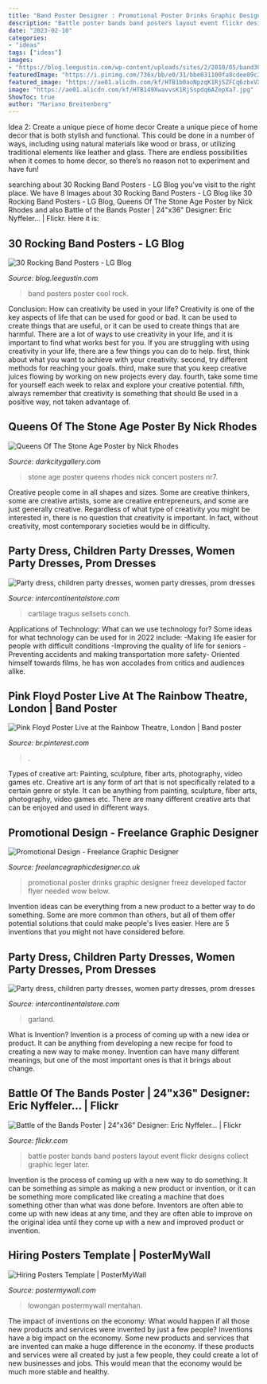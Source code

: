 ```yaml
---
title: "Band Poster Designer : Promotional Poster Drinks Graphic Designer Freez Developed Factor Flyer Needed Wow Below"
description: "Battle poster bands band posters layout event flickr designs collect graphic leger later"
date: "2023-02-10"
categories:
- "ideas"
tags: ["ideas"]
images:
- "https://blog.leegustin.com/wp-content/uploads/sites/2/2010/05/band30.jpg"
featuredImage: "https://i.pinimg.com/736x/bb/e0/31/bbe031100fa8cdee89c3dd805edc9213.jpg"
featured_image: "https://ae01.alicdn.com/kf/HTB1b0aoNpzqK1RjSZFCq6zbxVXa9.jpg"
image: "https://ae01.alicdn.com/kf/HTB149XwavvsK1RjSspdq6AZepXa7.jpg"
ShowToc: true
author: "Mariano Breitenberg"
---
```



Idea 2: Create a unique piece of home decor
Create a unique piece of home decor that is both stylish and functional. This could be done in a number of ways, including using natural materials like wood or brass, or utilizing traditional elements like leather and glass. There are endless possibilities when it comes to home decor, so there’s no reason not to experiment and have fun!

	

		
searching about 30 Rocking Band Posters - LG Blog you've visit to the right place. We have 8 Images about 30 Rocking Band Posters - LG Blog like 30 Rocking Band Posters - LG Blog, Queens Of The Stone Age Poster by Nick Rhodes and also Battle of the Bands Poster | 24&quot;x36&quot; Designer: Eric Nyffeler… | Flickr. Here it is:
		
    
## 30 Rocking Band Posters - LG Blog

<img loading=lazy src="https://blog.leegustin.com/wp-content/uploads/sites/2/2010/05/band30.jpg" onerror="this.onerror=null;this.src='https://tse3.mm.bing.net/th?id=OIP.ZDVaSil-z9et0yPf0jAGNwHaKg&amp;pid=15.1';" alt="30 Rocking Band Posters - LG Blog">

_Source: blog.leegustin.com_

>band posters poster cool rock. 

	

Conclusion: How can creativity be used in your life?
Creativity is one of the key aspects of life that can be used for good or bad. It can be used to create things that are useful, or it can be used to create things that are harmful. There are a lot of ways to use creativity in your life, and it is important to find what works best for you. If you are struggling with using creativity in your life, there are a few things you can do to help. first, think about what you want to achieve with your creativity. second, try different methods for reaching your goals. third, make sure that you keep creative juices flowing by working on new projects every day. fourth, take some time for yourself each week to relax and explore your creative potential. fifth, always remember that creativity is something that should Be used in a positive way, not taken advantage of.

    
## Queens Of The Stone Age Poster By Nick Rhodes

<img loading=lazy src="http://cdn3.volusion.com/prakm.mcyzp/v/vspfiles/photos/NR7-2.jpg" onerror="this.onerror=null;this.src='https://tse3.mm.bing.net/th?id=OIP.ICrA7RFAekomfwopXFg6ywHaKd&amp;pid=15.1';" alt="Queens Of The Stone Age Poster by Nick Rhodes">

_Source: darkcitygallery.com_

>stone age poster queens rhodes nick concert posters nr7. 

	

Creative people come in all shapes and sizes. Some are creative thinkers, some are creative artists, some are creative entrepreneurs, and some are just generally creative. Regardless of what type of creativity you might be interested in, there is no question that creativity is important. In fact, without creativity, most contemporary societies would be in difficulty.

    
## Party Dress, Children Party Dresses, Women Party Dresses, Prom Dresses

<img loading=lazy src="https://ae01.alicdn.com/kf/HTB1b0aoNpzqK1RjSZFCq6zbxVXa9.jpg" onerror="this.onerror=null;this.src='https://tse1.mm.bing.net/th?id=OIP.IdIIjE7BFbULmGwRcUOWvwHaHa&amp;pid=15.1';" alt="Party dress, children party dresses, women party dresses, prom dresses">

_Source: intercontinentalstore.com_

>cartilage tragus sellsets conch. 

	

Applications of Technology: What can we use technology for?
Some ideas for what technology can be used for in 2022 include: 
-Making life easier for people with difficult conditions 
-Improving the quality of life for seniors 
-Preventing accidents and making transportation more safety- Oriented himself towards films, he has won accolades from critics and audiences alike.

    
## Pink Floyd Poster Live At The Rainbow Theatre, London | Band Poster

<img loading=lazy src="https://i.pinimg.com/736x/bb/e0/31/bbe031100fa8cdee89c3dd805edc9213.jpg" onerror="this.onerror=null;this.src='https://tse4.mm.bing.net/th?id=OIP.AsDpbysKYsm_k2kQ8XhSCAHaLH&amp;pid=15.1';" alt="Pink Floyd Poster Live at the Rainbow Theatre, London | Band poster">

_Source: br.pinterest.com_

>. 

	

Types of creative art: Painting, sculpture, fiber arts, photography, video games etc.
Creative art is any form of art that is not specifically related to a certain genre or style. It can be anything from painting, sculpture, fiber arts, photography, video games etc. There are many different creative arts that can be enjoyed and used in different ways.

    
## Promotional Design - Freelance Graphic Designer

<img loading=lazy src="http://freelancegraphicdesigner.co.uk/wp-content/uploads/2014/08/freez-your-mood-beach-poster-design.jpg" onerror="this.onerror=null;this.src='https://tse3.mm.bing.net/th?id=OIP.8_PsNF1tH5pr_TcufKzShQHaKY&amp;pid=15.1';" alt="Promotional Design - Freelance Graphic Designer">

_Source: freelancegraphicdesigner.co.uk_

>promotional poster drinks graphic designer freez developed factor flyer needed wow below. 

	

Invention ideas can be everything from a new product to a better way to do something. Some are more common than others, but all of them offer potential solutions that could make people's lives easier. Here are 5 inventions that you might not have considered before.

    
## Party Dress, Children Party Dresses, Women Party Dresses, Prom Dresses

<img loading=lazy src="https://ae01.alicdn.com/kf/HTB149XwavvsK1RjSspdq6AZepXa7.jpg" onerror="this.onerror=null;this.src='https://tse3.mm.bing.net/th?id=OIP.okGnqHuU77iWKmmLaSH_RAHaHa&amp;pid=15.1';" alt="Party dress, children party dresses, women party dresses, prom dresses">

_Source: intercontinentalstore.com_

>garland. 

	

What is Invention?
Invention is a process of coming up with a new idea or product. It can be anything from developing a new recipe for food to creating a new way to make money. Invention can have many different meanings, but one of the most important ones is that it brings about change.

    
## Battle Of The Bands Poster | 24&quot;x36&quot; Designer: Eric Nyffeler… | Flickr

<img loading=lazy src="https://c2.staticflickr.com/4/3226/2796266697_94768e429a_z.jpg?zz=1" onerror="this.onerror=null;this.src='https://tse3.mm.bing.net/th?id=OIP.PdzA6xVx_VshLH5k-mfdbgAAAA&amp;pid=15.1';" alt="Battle of the Bands Poster | 24&quot;x36&quot; Designer: Eric Nyffeler… | Flickr">

_Source: flickr.com_

>battle poster bands band posters layout event flickr designs collect graphic leger later. 

	

Invention is the process of coming up with a new way to do something. It can be something as simple as making a new product or invention, or it can be something more complicated like creating a machine that does something other than what was done before. Inventors are often able to come up with new ideas at any time, and they are often able to improve on the original idea until they come up with a new and improved product or invention.

    
## Hiring Posters Template | PosterMyWall

<img loading=lazy src="https://d1csarkz8obe9u.cloudfront.net/posterpreviews/hiring-posters-design-template-cd698fb1f25da02484326fa2b1743b21_screen.jpg?ts=1567091065" onerror="this.onerror=null;this.src='https://tse3.mm.bing.net/th?id=OIP.rMsaBjN2R--8vTpQG29fvgHaHa&amp;pid=15.1';" alt="Hiring Posters Template | PosterMyWall">

_Source: postermywall.com_

>lowongan postermywall mentahan. 

	

The impact of inventions on the economy: What would happen if all those new products and services were invented by just a few people?
Inventions have a big impact on the economy. Some new products and services that are invented can make a huge difference in the economy. If these products and services were all created by just a few people, they could create a lot of new businesses and jobs. This would mean that the economy would be much more stable and healthy.

